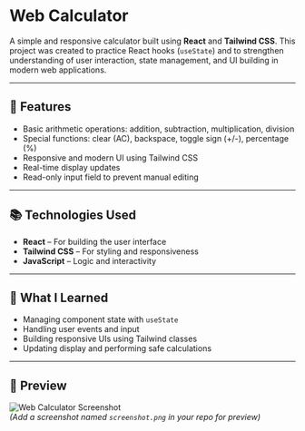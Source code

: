 # Web Calculator

A simple and responsive calculator built using **React** and **Tailwind CSS**. This project was created to practice React hooks (`useState`) and to strengthen understanding of user interaction, state management, and UI building in modern web applications.

---

## 🚀 Features

- Basic arithmetic operations: addition, subtraction, multiplication, division
- Special functions: clear (AC), backspace, toggle sign (+/-), percentage (%)
- Responsive and modern UI using Tailwind CSS
- Real-time display updates
- Read-only input field to prevent manual editing

---

## 📚 Technologies Used

- **React** – For building the user interface
- **Tailwind CSS** – For styling and responsiveness
- **JavaScript** – Logic and interactivity

---

## 🧠 What I Learned

- Managing component state with `useState`
- Handling user events and input
- Building responsive UIs using Tailwind classes
- Updating display and performing safe calculations

---

## 📸 Preview

![Web Calculator Screenshot](./screenshot.png)  
*(Add a screenshot named `screenshot.png` in your repo for preview)*
